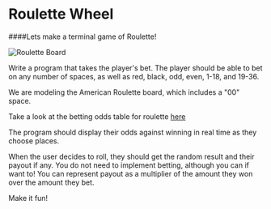 Roulette Wheel
===============

####Lets make a terminal game of Roulette!

![Roulette Board](http://2.bp.blogspot.com/-kGS1X7KlTDE/U0oxF27SOdI/AAAAAAAABJQ/XkIqmz1h5AA/s400/americanroulette.png)


Write a program that takes the player's bet. The player should be able to bet on any number of spaces, as well as red, black, odd, even, 1-18, and 19-36. 

We are modeling the American Roulette board, which includes a "00" space.

Take a look at the betting odds table for roulette [here](http://en.wikipedia.org/wiki/Roulette#Bet_odds_table)

The program should display their odds against winning in real time as they choose places.

When the user decides to roll, they should get the random result and their payout if any. You do not need to implement betting, although you can if want to! You can represent payout as a multiplier of the amount they won over the amount they bet.

Make it fun!

